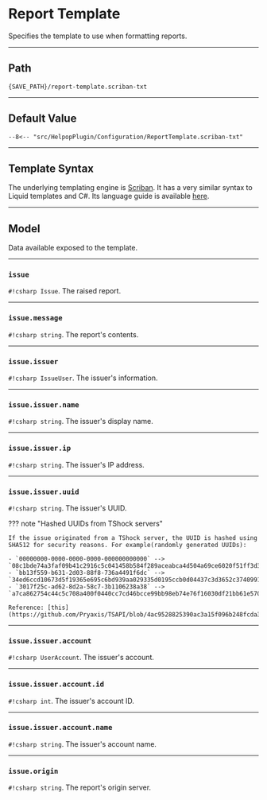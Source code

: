# Report Template
Specifies the template to use when formatting reports.

---

## Path
`{SAVE_PATH}/report-template.scriban-txt`

---

## Default Value
```liquid
--8<-- "src/HelpopPlugin/Configuration/ReportTemplate.scriban-txt"
```

---

## Template Syntax
The underlying templating engine is [Scriban]. It has a very similar syntax to Liquid templates and C#. Its language guide is available [here][Scriban-Syntax].

---

## Model
Data available exposed to the template.

---

### `issue`
`#!csharp Issue`. The raised report.

---

### `issue.message`
`#!csharp string`. The report's contents.

---

### `issue.issuer`
`#!csharp IssueUser`. The issuer's information.

---

### `issue.issuer.name`
`#!csharp string`. The issuer's display name.

---

### `issue.issuer.ip`
`#!csharp string`. The issuer's IP address.

---

### `issue.issuer.uuid`
`#!csharp string`. The issuer's UUID.

??? note "Hashed UUIDs from TShock servers"

    If the issue originated from a TShock server, the UUID is hashed using SHA512 for security reasons. For example(randomly generated UUIDs):

    - `00000000-0000-0000-0000-000000000000` --> `08c1bde74a3faf09b41c2916c5c041458b584f289aceabca4d504a69ce6020f51ff3d36d062a5c67a4dfd924ae923b5d4a892b4ab5c8977db5f2f6585e70d069`
    - `bb13f559-b631-2d03-88f8-736a4491f6dc` --> `34ed6ccd10673d5f19365e695c6bd939aa029335d0195ccb0d04437c3d3652c3740991f217762ad965a6e11bae334b9a6a77ecfa13af93008a4e06fe5d90104a`
    - `3017f25c-ad62-8d2a-58c7-3b1106238a38` --> `a7ca862754c44c5c708a400f0440cc7cd46bcce99bb98eb74e76f16030df21bb61e570c723545ee90559a0a62ae8a762ec369d420d70a9ff87091d652216bf41`

    Reference: [this](https://github.com/Pryaxis/TSAPI/blob/4ac9528825390ac3a15f096b248fcda33f5d210f/TerrariaServerAPI/TerrariaApi.Server/HookManager.cs#L477)

---

### `issue.issuer.account`
`#!csharp UserAccount`. The issuer's account.

---

### `issue.issuer.account.id`
`#!csharp int`. The issuer's account ID.

---

### `issue.issuer.account.name`
`#!csharp string`. The issuer's account name.

---

### `issue.origin`
`#!csharp string`. The report's origin server.

<!--


Index


-->
[Scriban]: https://github.com/scriban/scriban
[Scriban-Syntax]: https://github.com/scriban/scriban/blob/master/doc/language.md
